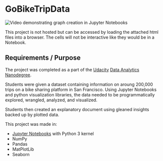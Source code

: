 # GoBikeTripData

![Video demonstrating graph creation in Jupyter Notebooks](./Assets/GoBikeData.gif)

This project is not hosted but can be accessed by loading the attached html files into a browser. The cells will not be interactive like they would be in a Notebook.

## Requirements / Purpose

The project was completed as a part of the [Udacity](https://www.udacity.com/) [Data Analytics Nanodegree](https://www.udacity.com/course/data-analyst-nanodegree--nd002?promo=year_end&coupon=SPRING50&utm_source=gsem_brand&utm_source=gsem_brand&utm_medium=ads_r&utm_medium=ads_r&utm_campaign=19167921312_c_individuals&utm_campaign=19167921312_c_individuals&utm_term=143524475759&utm_term=143524475759&utm_keyword=udacity).

Students were given a dataset containing information on aroung 200,000 trips on a bike sharing platform in San Francisco. Using Jupyter Notebooks and python visualization libraries, the data needed to be programmatically explored, wrangled, analyzed, and visualized.

Students then created an explanatory document using gleaned insights backed up by plotted data.

This project was made in:

- [Jupyter Notebooks](https://jupyter.org]) with Python 3 kernel
- NumPy
- Pandas
- MatPlotLib
- Seaborn
